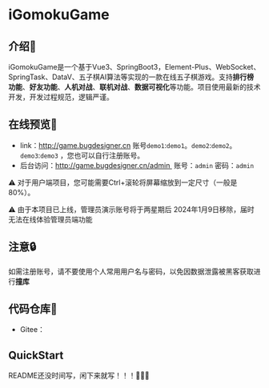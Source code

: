 # iGomokuGame

## 介绍📘

​		iGomokuGame是一个基于Vue3、SpringBoot3，Element-Plus、WebSocket、SpringTask、DataV、五子棋AI算法等实现的一款在线五子棋游戏。支持**排行榜功能**、**好友功能**、**人机对战**、**联机对战**、**数据可视化**等功能。项目使用最新的技术开发，开发过程规范，逻辑严谨。

## 在线预览👀

- link：http://game.bugdesigner.cn	账号`demo1`:`demo1`。`demo2`:`demo2`。`demo3`:`demo3` ，您也可以自行注册账号。
- 后台访问：http://game.bugdesigner.cn/admin    账号：`admin` 密码：`admin`

⚠️ 对于用户端项目，您可能需要Ctrl+滚轮将屏幕缩放到一定尺寸（一般是80%）。 

⚠️ 由于本项目已上线，管理员演示账号将于两星期后 2024年1月9日移除，届时无法在线体验管理员端功能

## 注意🔒

如需注册账号，请不要使用个人常用用户名与密码，以免因数据泄露被黑客获取进行**撞库**

## 代码仓库🌟

- Gitee：

## QuickStart

README还没时间写，闲下来就写！！！🎯🎯🎯


